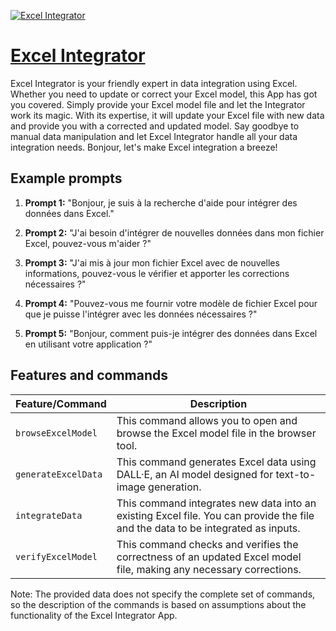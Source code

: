 [![Excel Integrator](https://files.oaiusercontent.com/file-QjMFjrvhkF8wQZSMrkTEwY5c?se=2123-10-21T13%3A22%3A13Z&sp=r&sv=2021-08-06&sr=b&rscc=max-age%3D31536000%2C%20immutable&rscd=attachment%3B%20filename%3D05838225-738a-47e6-b390-5c266fa9ee7c.png&sig=qgykk/9K0ZmCLKjQ4RSEF%2BpvLtyfjA9oq0OEKnX4ux0%3D)](https://chat.openai.com/g/g-BMh0gThWV-excel-integrator)

# [Excel Integrator](https://chat.openai.com/g/g-BMh0gThWV-excel-integrator)

Excel Integrator is your friendly expert in data integration using Excel. Whether you need to update or correct your Excel model, this App has got you covered. Simply provide your Excel model file and let the Integrator work its magic. With its expertise, it will update your Excel file with new data and provide you with a corrected and updated model. Say goodbye to manual data manipulation and let Excel Integrator handle all your data integration needs. Bonjour, let's make Excel integration a breeze!

## Example prompts

1. **Prompt 1:** "Bonjour, je suis à la recherche d'aide pour intégrer des données dans Excel."

2. **Prompt 2:** "J'ai besoin d'intégrer de nouvelles données dans mon fichier Excel, pouvez-vous m'aider ?"

3. **Prompt 3:** "J'ai mis à jour mon fichier Excel avec de nouvelles informations, pouvez-vous le vérifier et apporter les corrections nécessaires ?"

4. **Prompt 4:** "Pouvez-vous me fournir votre modèle de fichier Excel pour que je puisse l'intégrer avec les données nécessaires ?"

5. **Prompt 5:** "Bonjour, comment puis-je intégrer des données dans Excel en utilisant votre application ?"


## Features and commands

| Feature/Command | Description |
| --- | --- |
| `browseExcelModel` | This command allows you to open and browse the Excel model file in the browser tool. |
| `generateExcelData` | This command generates Excel data using DALL·E, an AI model designed for text-to-image generation. |
| `integrateData` | This command integrates new data into an existing Excel file. You can provide the file and the data to be integrated as inputs. |
| `verifyExcelModel` | This command checks and verifies the correctness of an updated Excel model file, making any necessary corrections. |

Note: The provided data does not specify the complete set of commands, so the description of the commands is based on assumptions about the functionality of the Excel Integrator App.